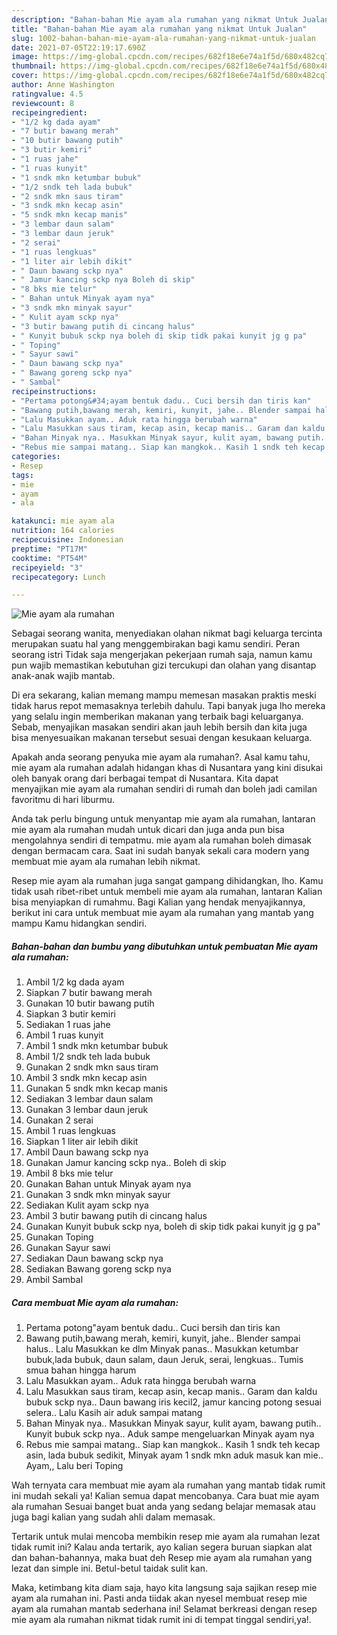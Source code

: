 ```yaml
---
description: "Bahan-bahan Mie ayam ala rumahan yang nikmat Untuk Jualan"
title: "Bahan-bahan Mie ayam ala rumahan yang nikmat Untuk Jualan"
slug: 1002-bahan-bahan-mie-ayam-ala-rumahan-yang-nikmat-untuk-jualan
date: 2021-07-05T22:19:17.690Z
image: https://img-global.cpcdn.com/recipes/682f18e6e74a1f5d/680x482cq70/mie-ayam-ala-rumahan-foto-resep-utama.jpg
thumbnail: https://img-global.cpcdn.com/recipes/682f18e6e74a1f5d/680x482cq70/mie-ayam-ala-rumahan-foto-resep-utama.jpg
cover: https://img-global.cpcdn.com/recipes/682f18e6e74a1f5d/680x482cq70/mie-ayam-ala-rumahan-foto-resep-utama.jpg
author: Anne Washington
ratingvalue: 4.5
reviewcount: 8
recipeingredient:
- "1/2 kg dada ayam"
- "7 butir bawang merah"
- "10 butir bawang putih"
- "3 butir kemiri"
- "1 ruas jahe"
- "1 ruas kunyit"
- "1 sndk mkn ketumbar bubuk"
- "1/2 sndk teh lada bubuk"
- "2 sndk mkn saus tiram"
- "3 sndk mkn kecap asin"
- "5 sndk mkn kecap manis"
- "3 lembar daun salam"
- "3 lembar daun jeruk"
- "2 serai"
- "1 ruas lengkuas"
- "1 liter air lebih dikit"
- " Daun bawang sckp nya"
- " Jamur kancing sckp nya Boleh di skip"
- "8 bks mie telur"
- " Bahan untuk Minyak ayam nya"
- "3 sndk mkn minyak sayur"
- " Kulit ayam sckp nya"
- "3 butir bawang putih di cincang halus"
- " Kunyit bubuk sckp nya boleh di skip tidk pakai kunyit jg g pa"
- " Toping"
- " Sayur sawi"
- " Daun bawang sckp nya"
- " Bawang goreng sckp nya"
- " Sambal"
recipeinstructions:
- "Pertama potong&#34;ayam bentuk dadu.. Cuci bersih dan tiris kan"
- "Bawang putih,bawang merah, kemiri, kunyit, jahe.. Blender sampai halus.. Lalu Masukkan ke dlm Minyak panas.. Masukkan ketumbar bubuk,lada bubuk, daun salam, daun Jeruk, serai, lengkuas.. Tumis smua bahan hingga harum"
- "Lalu Masukkan ayam.. Aduk rata hingga berubah warna"
- "Lalu Masukkan saus tiram, kecap asin, kecap manis.. Garam dan kaldu bubuk sckp nya.. Daun bawang iris kecil2, jamur kancing potong sesuai selera.. Lalu Kasih air aduk sampai matang"
- "Bahan Minyak nya.. Masukkan Minyak sayur, kulit ayam, bawang putih.. Kunyit bubuk sckp nya.. Aduk sampe mengeluarkan Minyak ayam nya"
- "Rebus mie sampai matang.. Siap kan mangkok.. Kasih 1 sndk teh kecap asin, lada bubuk sedikit, Minyak ayam 1 sndk mkn aduk masuk kan mie.. Ayam,, Lalu beri Toping"
categories:
- Resep
tags:
- mie
- ayam
- ala

katakunci: mie ayam ala 
nutrition: 164 calories
recipecuisine: Indonesian
preptime: "PT17M"
cooktime: "PT54M"
recipeyield: "3"
recipecategory: Lunch

---
```



![Mie ayam ala rumahan](https://img-global.cpcdn.com/recipes/682f18e6e74a1f5d/680x482cq70/mie-ayam-ala-rumahan-foto-resep-utama.jpg)

Sebagai seorang wanita, menyediakan olahan nikmat bagi keluarga tercinta merupakan suatu hal yang menggembirakan bagi kamu sendiri. Peran seorang istri Tidak saja mengerjakan pekerjaan rumah saja, namun kamu pun wajib memastikan kebutuhan gizi tercukupi dan olahan yang disantap anak-anak wajib mantab.

Di era  sekarang, kalian memang mampu memesan masakan praktis meski tidak harus repot memasaknya terlebih dahulu. Tapi banyak juga lho mereka yang selalu ingin memberikan makanan yang terbaik bagi keluarganya. Sebab, menyajikan masakan sendiri akan jauh lebih bersih dan kita juga bisa menyesuaikan makanan tersebut sesuai dengan kesukaan keluarga. 



Apakah anda seorang penyuka mie ayam ala rumahan?. Asal kamu tahu, mie ayam ala rumahan adalah hidangan khas di Nusantara yang kini disukai oleh banyak orang dari berbagai tempat di Nusantara. Kita dapat menyajikan mie ayam ala rumahan sendiri di rumah dan boleh jadi camilan favoritmu di hari liburmu.

Anda tak perlu bingung untuk menyantap mie ayam ala rumahan, lantaran mie ayam ala rumahan mudah untuk dicari dan juga anda pun bisa mengolahnya sendiri di tempatmu. mie ayam ala rumahan boleh dimasak dengan bermacam cara. Saat ini sudah banyak sekali cara modern yang membuat mie ayam ala rumahan lebih nikmat.

Resep mie ayam ala rumahan juga sangat gampang dihidangkan, lho. Kamu tidak usah ribet-ribet untuk membeli mie ayam ala rumahan, lantaran Kalian bisa menyiapkan di rumahmu. Bagi Kalian yang hendak menyajikannya, berikut ini cara untuk membuat mie ayam ala rumahan yang mantab yang mampu Kamu hidangkan sendiri.

<!--inarticleads1-->

##### Bahan-bahan dan bumbu yang dibutuhkan untuk pembuatan Mie ayam ala rumahan:

1. Ambil 1/2 kg dada ayam
1. Siapkan 7 butir bawang merah
1. Gunakan 10 butir bawang putih
1. Siapkan 3 butir kemiri
1. Sediakan 1 ruas jahe
1. Ambil 1 ruas kunyit
1. Ambil 1 sndk mkn ketumbar bubuk
1. Ambil 1/2 sndk teh lada bubuk
1. Gunakan 2 sndk mkn saus tiram
1. Ambil 3 sndk mkn kecap asin
1. Gunakan 5 sndk mkn kecap manis
1. Sediakan 3 lembar daun salam
1. Gunakan 3 lembar daun jeruk
1. Gunakan 2 serai
1. Ambil 1 ruas lengkuas
1. Siapkan 1 liter air lebih dikit
1. Ambil  Daun bawang sckp nya
1. Gunakan  Jamur kancing sckp nya.. Boleh di skip
1. Ambil 8 bks mie telur
1. Gunakan  Bahan untuk Minyak ayam nya
1. Gunakan 3 sndk mkn minyak sayur
1. Sediakan  Kulit ayam sckp nya
1. Ambil 3 butir bawang putih di cincang halus
1. Gunakan  Kunyit bubuk sckp nya, boleh di skip tidk pakai kunyit jg g pa&#34;
1. Gunakan  Toping
1. Gunakan  Sayur sawi
1. Sediakan  Daun bawang sckp nya
1. Sediakan  Bawang goreng sckp nya
1. Ambil  Sambal




<!--inarticleads2-->

##### Cara membuat Mie ayam ala rumahan:

1. Pertama potong&#34;ayam bentuk dadu.. Cuci bersih dan tiris kan
1. Bawang putih,bawang merah, kemiri, kunyit, jahe.. Blender sampai halus.. Lalu Masukkan ke dlm Minyak panas.. Masukkan ketumbar bubuk,lada bubuk, daun salam, daun Jeruk, serai, lengkuas.. Tumis smua bahan hingga harum
1. Lalu Masukkan ayam.. Aduk rata hingga berubah warna
1. Lalu Masukkan saus tiram, kecap asin, kecap manis.. Garam dan kaldu bubuk sckp nya.. Daun bawang iris kecil2, jamur kancing potong sesuai selera.. Lalu Kasih air aduk sampai matang
1. Bahan Minyak nya.. Masukkan Minyak sayur, kulit ayam, bawang putih.. Kunyit bubuk sckp nya.. Aduk sampe mengeluarkan Minyak ayam nya
1. Rebus mie sampai matang.. Siap kan mangkok.. Kasih 1 sndk teh kecap asin, lada bubuk sedikit, Minyak ayam 1 sndk mkn aduk masuk kan mie.. Ayam,, Lalu beri Toping




Wah ternyata cara membuat mie ayam ala rumahan yang mantab tidak rumit ini mudah sekali ya! Kalian semua dapat mencobanya. Cara buat mie ayam ala rumahan Sesuai banget buat anda yang sedang belajar memasak atau juga bagi kalian yang sudah ahli dalam memasak.

Tertarik untuk mulai mencoba membikin resep mie ayam ala rumahan lezat tidak rumit ini? Kalau anda tertarik, ayo kalian segera buruan siapkan alat dan bahan-bahannya, maka buat deh Resep mie ayam ala rumahan yang lezat dan simple ini. Betul-betul taidak sulit kan. 

Maka, ketimbang kita diam saja, hayo kita langsung saja sajikan resep mie ayam ala rumahan ini. Pasti anda tiidak akan nyesel membuat resep mie ayam ala rumahan mantab sederhana ini! Selamat berkreasi dengan resep mie ayam ala rumahan nikmat tidak rumit ini di tempat tinggal sendiri,ya!.

